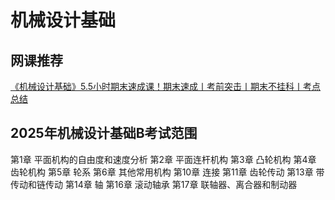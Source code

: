 # 机械设计基础

## 网课推荐

[《机械设计基础》5.5小时期末速成课！期末速成丨考前突击丨期末不挂科丨考点总结](https://www.bilibili.com/video/BV1XTrrYyEJU?spm_id_from=333.788.videopod.episodes&vd_source=881366806fb2177a1100377dfbbca4c5)

## 2025年机械设计基础B考试范围

第1章 平面机构的自由度和速度分析
第2章 平面连杆机构
第3章 凸轮机构
第4章 齿轮机构
第5章 轮系
第6章 其他常用机构
第10章 连接
第11章 齿轮传动
第13章 带传动和链传动
第14章 轴
第16章 滚动轴承
第17章 联轴器、离合器和制动器
